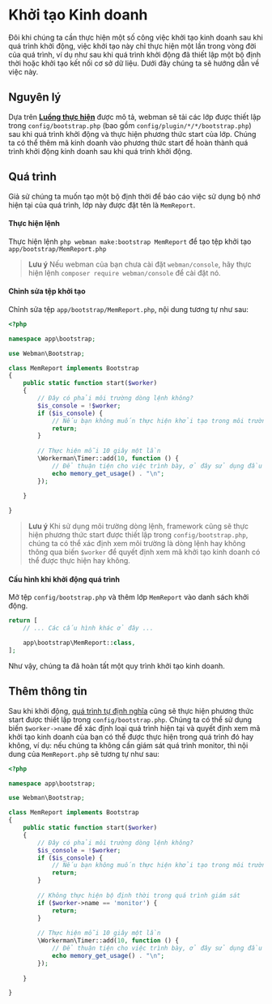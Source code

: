 # Khởi tạo Kinh doanh

Đôi khi chúng ta cần thực hiện một số công việc khởi tạo kinh doanh sau khi quá trình khởi động, việc khởi tạo này chỉ thực hiện một lần trong vòng đời của quá trình, ví dụ như sau khi quá trình khởi động đã thiết lập một bộ định thời hoặc khởi tạo kết nối cơ sở dữ liệu. Dưới đây chúng ta sẽ hướng dẫn về việc này.

## Nguyên lý
Dựa trên **[Luồng thực hiện](process.md)** được mô tả, webman sẽ tải các lớp được thiết lập trong `config/bootstrap.php` (bao gồm `config/plugin/*/*/bootstrap.php`) sau khi quá trình khởi động và thực hiện phương thức start của lớp. Chúng ta có thể thêm mã kinh doanh vào phương thức start để hoàn thành quá trình khởi động kinh doanh sau khi quá trình khởi động.

## Quá trình
Giả sử chúng ta muốn tạo một bộ định thời để báo cáo việc sử dụng bộ nhớ hiện tại của quá trình, lớp này được đặt tên là `MemReport`.

#### Thực hiện lệnh

Thực hiện lệnh `php webman make:bootstrap MemReport` để tạo tệp khởi tạo `app/bootstrap/MemReport.php`

> **Lưu ý**
> Nếu webman của bạn chưa cài đặt `webman/console`, hãy thực hiện lệnh  `composer require webman/console` để cài đặt nó.

#### Chỉnh sửa tệp khởi tạo
Chỉnh sửa tệp `app/bootstrap/MemReport.php`, nội dung tương tự như sau:
```php
<?php

namespace app\bootstrap;

use Webman\Bootstrap;

class MemReport implements Bootstrap
{
    public static function start($worker)
    {
        // Đây có phải môi trường dòng lệnh không?
        $is_console = !$worker;
        if ($is_console) {
            // Nếu bạn không muốn thực hiện khởi tạo trong môi trường dòng lệnh, hãy trả về ngay tại đây
            return;
        }
        
        // Thực hiện mỗi 10 giây một lần
        \Workerman\Timer::add(10, function () {
            // Để thuận tiện cho việc trình bày, ở đây sử dụng đầu ra thay vì quá trình báo cáo
            echo memory_get_usage() . "\n";
        });
        
    }

}
```

> **Lưu ý**
> Khi sử dụng môi trường dòng lệnh, framework cũng sẽ thực hiện phương thức start được thiết lập trong `config/bootstrap.php`, chúng ta có thể xác định xem môi trường là dòng lệnh hay không thông qua biến `$worker` để quyết định xem mã khởi tạo kinh doanh có thể được thực hiện hay không.

#### Cấu hình khi khởi động quá trình
Mở tệp `config/bootstrap.php` và thêm lớp `MemReport` vào danh sách khởi động.
```php
return [
    // ... Các cấu hình khác ở đây ...

    app\bootstrap\MemReport::class,
];
```

Như vậy, chúng ta đã hoàn tất một quy trình khởi tạo kinh doanh.

## Thêm thông tin
Sau khi khởi động, [quá trình tự định nghĩa](../process.md) cũng sẽ thực hiện phương thức start được thiết lập trong `config/bootstrap.php`. Chúng ta có thể sử dụng biến `$worker->name` để xác định loại quá trình hiện tại và quyết định xem mã khởi tạo kinh doanh của bạn có thể được thực hiện trong quá trình đó hay không, ví dụ: nếu chúng ta không cần giám sát quá trình monitor, thì nội dung của `MemReport.php` sẽ tương tự như sau:
```php
<?php

namespace app\bootstrap;

use Webman\Bootstrap;

class MemReport implements Bootstrap
{
    public static function start($worker)
    {
        // Đây có phải môi trường dòng lệnh không?
        $is_console = !$worker;
        if ($is_console) {
            // Nếu bạn không muốn thực hiện khởi tạo trong môi trường dòng lệnh, hãy trả về ngay tại đây
            return;
        }
        
        // Không thực hiện bộ định thời trong quá trình giám sát
        if ($worker->name == 'monitor') {
            return;
        }
        
        // Thực hiện mỗi 10 giây một lần
        \Workerman\Timer::add(10, function () {
            // Để thuận tiện cho việc trình bày, ở đây sử dụng đầu ra thay vì quá trình báo cáo
            echo memory_get_usage() . "\n";
        });
        
    }

}
```

